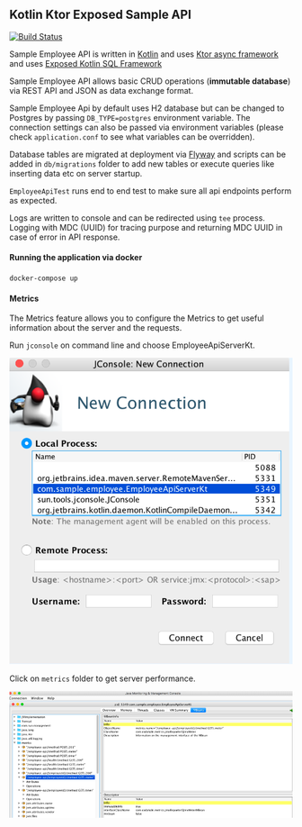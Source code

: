 ## Kotlin Ktor Exposed Sample API  

[![Build Status](https://api.travis-ci.com/arun0009/kotlin-ktor-exposed-sample-api.svg?branch=master)](https://travis-ci.com/arun0009/kotlin-ktor-exposed-sample-api)

Sample Employee API is written in [Kotlin](https://kotlinlang.org/) and uses [Ktor async framework](https://ktor.io/) and uses [Exposed Kotlin SQL Framework](https://github.com/JetBrains/Exposed)  

Sample Employee API allows basic CRUD operations (**immutable database**) via REST API and JSON as data exchange format.  
 
Sample Employee Api by default uses H2 database but can be changed to Postgres by passing `DB_TYPE=postgres` environment variable. The connection settings can also be passed via environment variables (please check `application.conf` to see what variables can be overridden).  
  
Database tables are migrated at deployment via [Flyway](https://flywaydb.org/getstarted/) and scripts can be added in `db/migrations` folder to add new tables or execute queries like inserting data etc on server startup.  
  
`EmployeeApiTest` runs end to end test to make sure all api endpoints perform as expected.  
  
Logs are written to console and can be redirected using `tee` process. Logging with MDC (UUID) for tracing purpose and 
returning MDC UUID in case of error in API response. 
  
#### Running the application via docker  
`docker-compose up`

#### Metrics

The Metrics feature allows you to configure the Metrics to get useful information about the server and the requests.

Run `jconsole` on command line and choose EmployeeApiServerKt.

![](https://raw.githubusercontent.com/arun0009/kotlin-ktor-exposed-sample-api/master/jconsole.png)

Click on `metrics` folder to get server performance. 

![](https://raw.githubusercontent.com/arun0009/kotlin-ktor-exposed-sample-api/master/metrics.png) 